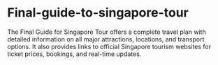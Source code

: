 # Final-guide-to-singapore-tour
The Final Guide for Singapore Tour offers a complete travel plan with detailed information on all major attractions, locations, and transport options. It also provides links to official Singapore tourism websites for ticket prices, bookings, and real-time updates.

